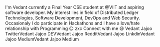 I'm Vedant currently a Final Year CSE student at @VIIT and aspiring software developer. My interest lies in field of Distributed Ledger Technologies, Software Development, DevOps and Web Security. Occasionaly I do participate in Hackathons and I have a love/hate relationship with Programming 😐
zxc
Connect with me 😃
Vedant Jajoo TwitterVedant Jajoo DEVVedant Jajoo RedditVedant Jajoo LinkdinVedant Jajoo MediumVedant Jajoo Medium
